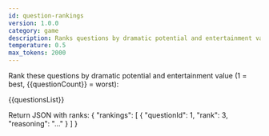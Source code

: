 ```yaml
---
id: question-rankings
version: 1.0.0
category: game
description: Ranks questions by dramatic potential and entertainment value
temperature: 0.5
max_tokens: 2000
---
```


Rank these questions by dramatic potential and entertainment value (1 = best, {{questionCount}} = worst):

{{questionsList}}

Return JSON with ranks:
{
  "rankings": [
    { "questionId": 1, "rank": 3, "reasoning": "..." }
  ]
}
